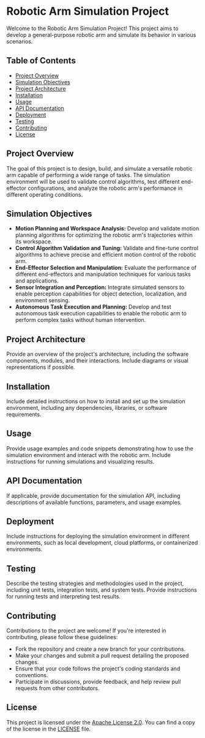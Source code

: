 # Robotic Arm Simulation Project

Welcome to the Robotic Arm Simulation Project! This project aims to develop a general-purpose robotic arm and simulate its behavior in various scenarios.

## Table of Contents

- [Project Overview](#project-overview)
- [Simulation Objectives](#simulation-objectives)
- [Project Architecture](#project-architecture)
- [Installation](#installation)
- [Usage](#usage)
- [API Documentation](#api-documentation)
- [Deployment](#deployment)
- [Testing](#testing)
- [Contributing](#contributing)
- [License](#license)

## Project Overview

The goal of this project is to design, build, and simulate a versatile robotic arm capable of performing a wide range of tasks. The simulation environment will be used to validate control algorithms, test different end-effector configurations, and analyze the robotic arm's performance in different operating conditions.

## Simulation Objectives

- **Motion Planning and Workspace Analysis:** Develop and validate motion planning algorithms for optimizing the robotic arm's trajectories within its workspace.
- **Control Algorithm Validation and Tuning:** Validate and fine-tune control algorithms to achieve precise and efficient motion control of the robotic arm.
- **End-Effector Selection and Manipulation:** Evaluate the performance of different end-effectors and manipulation techniques for various tasks and applications.
- **Sensor Integration and Perception:** Integrate simulated sensors to enable perception capabilities for object detection, localization, and environment sensing.
- **Autonomous Task Execution and Planning:** Develop and test autonomous task execution capabilities to enable the robotic arm to perform complex tasks without human intervention.

## Project Architecture

Provide an overview of the project's architecture, including the software components, modules, and their interactions. Include diagrams or visual representations if possible.

## Installation

Include detailed instructions on how to install and set up the simulation environment, including any dependencies, libraries, or software requirements.

## Usage

Provide usage examples and code snippets demonstrating how to use the simulation environment and interact with the robotic arm. Include instructions for running simulations and visualizing results.

## API Documentation

If applicable, provide documentation for the simulation API, including descriptions of available functions, parameters, and usage examples.

## Deployment

Include instructions for deploying the simulation environment in different environments, such as local development, cloud platforms, or containerized environments.

## Testing

Describe the testing strategies and methodologies used in the project, including unit tests, integration tests, and system tests. Provide instructions for running tests and interpreting test results.

## Contributing

Contributions to the project are welcome! If you're interested in contributing, please follow these guidelines:

- Fork the repository and create a new branch for your contributions.
- Make your changes and submit a pull request detailing the proposed changes.
- Ensure that your code follows the project's coding standards and conventions.
- Participate in discussions, provide feedback, and help review pull requests from other contributors.

## License

This project is licensed under the [Apache License 2.0](LICENSE). You can find a copy of the license in the [LICENSE](LICENSE) file.
